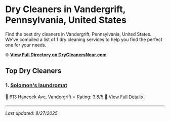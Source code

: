 # Dry Cleaners in Vandergrift, Pennsylvania, United States

Find the best dry cleaners in Vandergrift, Pennsylvania, United States. We've compiled a list of 1 dry cleaning services to help you find the perfect one for your needs.

🌐 **[View Full Directory on DryCleanersNear.com](https://drycleanersnear.com/city/US/Pennsylvania/Vandergrift)**

## Top Dry Cleaners

### 1. [Solomon's laundromat](https://drycleanersnear.com/dryCleaner/686735c9bb1702f4ee39b33b/solomon-s-laundromat)
📍 613 Hancock Ave, Vandergrift
⭐ Rating: 3.8/5
🔗 [View Full Details](https://drycleanersnear.com/dryCleaner/686735c9bb1702f4ee39b33b/solomon-s-laundromat)


---

*Last updated: 8/27/2025*
